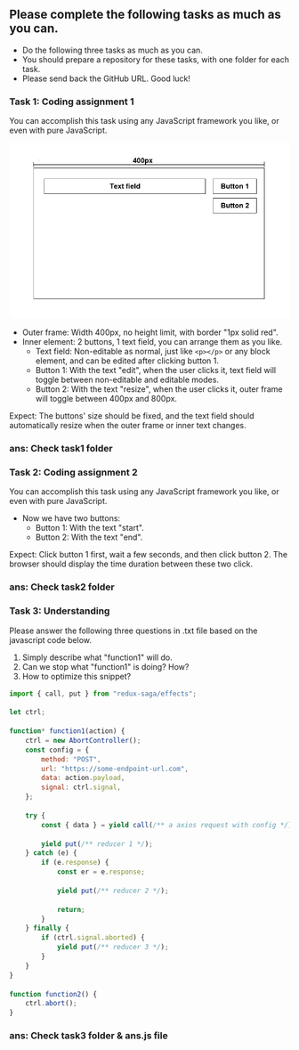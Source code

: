 ## Please complete the following tasks as much as you can.

-   Do the following three tasks as much as you can.
-   You should prepare a repository for these tasks, with one folder for each task.
-   Please send back the GitHub URL. Good luck!

### Task 1: Coding assignment 1

You can accomplish this task using any JavaScript framework you like, or even with pure JavaScript.

![task1](./task1.png)

-   Outer frame: Width 400px, no height limit, with border "1px solid red".
-   Inner element: 2 buttons, 1 text field, you can arrange them as you like.
    -   Text field: Non-editable as normal, just like `<p></p>` or any block element, and can be edited after clicking button 1.
    -   Button 1: With the text "edit", when the user clicks it, text field will toggle between non-editable and editable modes.
    -   Button 2: With the text "resize", when the user clicks it, outer frame will toggle between 400px and 800px.

Expect: The buttons' size should be fixed, and the text field should automatically resize when the outer frame or inner text changes.

### ans: Check task1 folder

### Task 2: Coding assignment 2

You can accomplish this task using any JavaScript framework you like, or even with pure JavaScript.

-   Now we have two buttons:
    -   Button 1: With the text "start".
    -   Button 2: With the text "end".

Expect: Click button 1 first, wait a few seconds, and then click button 2. The browser should display the time duration between these two click.

### ans: Check task2 folder

### Task 3: Understanding

Please answer the following three questions in .txt file based on the javascript code below.

1. Simply describe what "function1" will do.
2. Can we stop what "function1" is doing? How?
3. How to optimize this snippet?

```js
import { call, put } from "redux-saga/effects";

let ctrl;

function* function1(action) {
    ctrl = new AbortController();
    const config = {
        method: "POST",
        url: "https://some-endpoint-url.com",
        data: action.payload,
        signal: ctrl.signal,
    };

    try {
        const { data } = yield call(/** a axios request with config */);

        yield put(/** reducer 1 */);
    } catch (e) {
        if (e.response) {
            const er = e.response;

            yield put(/** reducer 2 */);

            return;
        }
    } finally {
        if (ctrl.signal.aborted) {
            yield put(/** reducer 3 */);
        }
    }
}

function function2() {
    ctrl.abort();
}
```

### ans: Check task3 folder & ans.js file 
